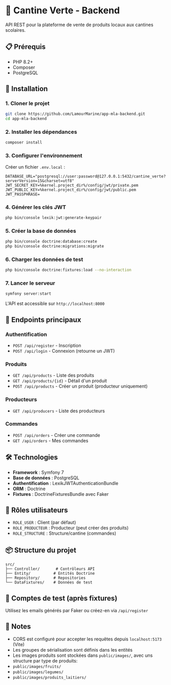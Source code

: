 # 🌾 Cantine Verte - Backend

API REST pour la plateforme de vente de produits locaux aux cantines scolaires.

## 📋 Prérequis

- PHP 8.2+
- Composer
- PostgreSQL

## 🚀 Installation

### 1. Cloner le projet

```bash
git clone https://github.com/LamourMarine/app-mla-backend.git
cd app-mla-backend
```

### 2. Installer les dépendances

```bash
composer install
```

### 3. Configurer l'environnement

Créer un fichier `.env.local` :

```env
DATABASE_URL="postgresql://user:password@127.0.0.1:5432/cantine_verte?serverVersion=15&charset=utf8"
JWT_SECRET_KEY=%kernel.project_dir%/config/jwt/private.pem
JWT_PUBLIC_KEY=%kernel.project_dir%/config/jwt/public.pem
JWT_PASSPHRASE=
```

### 4. Générer les clés JWT

```bash
php bin/console lexik:jwt:generate-keypair
```

### 5. Créer la base de données

```bash
php bin/console doctrine:database:create
php bin/console doctrine:migrations:migrate
```

### 6. Charger les données de test

```bash
php bin/console doctrine:fixtures:load --no-interaction
```

### 7. Lancer le serveur

```bash
symfony server:start
```

L'API est accessible sur `http://localhost:8000`

## 🔑 Endpoints principaux

### Authentification

- `POST /api/register` - Inscription
- `POST /api/login` - Connexion (retourne un JWT)

### Produits

- `GET /api/products` - Liste des produits
- `GET /api/products/{id}` - Détail d'un produit
- `POST /api/products` - Créer un produit (producteur uniquement)

### Producteurs

- `GET /api/producers` - Liste des producteurs

### Commandes

- `POST /api/orders` - Créer une commande
- `GET /api/orders` - Mes commandes

## 🛠️ Technologies

- **Framework** : Symfony 7
- **Base de données** : PostgreSQL
- **Authentification** : LexikJWTAuthenticationBundle
- **ORM** : Doctrine
- **Fixtures** : DoctrineFixturesBundle avec Faker

## 👥 Rôles utilisateurs

- `ROLE_USER` : Client (par défaut)
- `ROLE_PRODUCTEUR` : Producteur (peut créer des produits)
- `ROLE_STRUCTURE` : Structure/cantine (commandes)

## 📦 Structure du projet

```
src/
├── Controller/       # Contrôleurs API
├── Entity/          # Entités Doctrine
├── Repository/      # Repositories
└── DataFixtures/    # Données de test
```

## 🧪 Comptes de test (après fixtures)

Utilisez les emails générés par Faker ou créez-en via `/api/register`

## 📝 Notes

- CORS est configuré pour accepter les requêtes depuis `localhost:5173` (Vite)
- Les groupes de sérialisation sont définis dans les entités
- Les images produits sont stockées dans `public/images/`, avec uns structure par type de produits:
- `public/images/fruits/`
- `public/images/legumes/`
- `public/images/produits_laitiers/`
